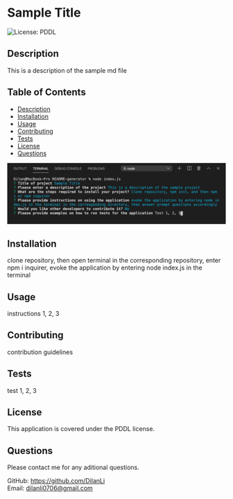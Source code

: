 # Sample Title
  ![License: PDDL](https://img.shields.io/badge/License-PDDL-blue.svg)

## Description
This is a description of the sample md file  

  ## Table of Contents  
- [Description](#description)
- [Installation](#installation)
- [Usage](#usage)
- [Contributing](#contributing)
- [Tests](#tests)
- [License](#license)
- [Questions](#questions)  

![Screenshot](utils/screenshot1.png)  

## Installation  
clone repository, then open terminal in the corresponding repository, enter npm i inquirer, evoke the application by entering node index.js in the terminal

## Usage
instructions 1, 2, 3

## Contributing
contribution guidelines

## Tests
test 1, 2, 3  

## License
This application is covered under the PDDL license.

## Questions
Please contact me for any aditional questions.  

GitHub: https://github.com/DilanLi  
Email: dilanli0706@gmail.com

  